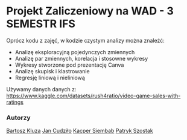 # Projekt Zaliczeniowy na WAD - 3 SEMESTR IFS

Oprócz kodu z zajęć, w kodzie czystym analizy można znaleźć:
- Analizę eksploracyjną pojedynczych zmiennych
- Analizę par zmiennych, korelacja i stosowne wykresy
- Wykresy stworzone pod prezentację Canva
- Analizę skupisk i klastrowanie
- Regresję liniową i nieliniową

Używamy danych danych z: <br>
https://www.kaggle.com/datasets/rush4ratio/video-game-sales-with-ratings

### Autorzy
[Bartosz Kluza](https://github.com/BKluza)
[Jan Cudziło](https://github.com/JCudzilo)
[Kacper Siembab](https://github.com/Shaking-Donut)
[Patryk Szostak](https://github.com/Patryk4804)
